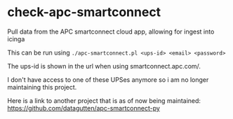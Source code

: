 # check-apc-smartconnect
Pull data from the APC smartconnect cloud app, allowing for ingest into icinga

This can be run using `./apc-smartconnect.pl <ups-id> <email> <password>`

The ups-id is shown in the url when using smartconnect.apc.com/.

I don't have access to one of these UPSes anymore so i am no longer maintaining this project.

Here is a link to another project that is as of now being maintained:
https://github.com/datagutten/apc-smartconnect-py
